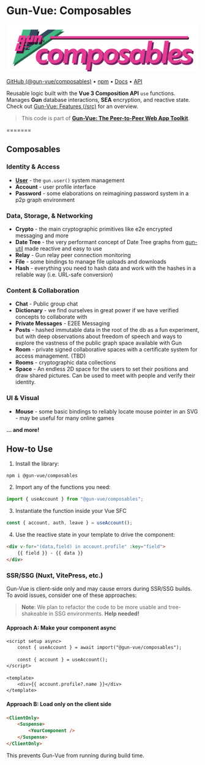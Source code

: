 # Gun-Vue: Composables

<img src="https://raw.githubusercontent.com/DeFUCC/gun-vue/main/app/public/media/svg/composables.svg" alt="@gun-vue composables logo" width="750" />

[GitHub (@gun-vue/composables)](https://github.com/DeFUCC/gun-vue/tree/main/composables) •
[npm](https://www.npmjs.com/package/@gun-vue/composables) •
[Docs](https://gun-vue.js.org/packages/composables.html) •
[API](https://gun-vue.js.org/reference/typedoc/modules.html)

Reusable logic built with the **Vue 3 Composition API** `use` functions. Manages **Gun** database interactions, **SEA** encryption, and reactive state. Check out [Gun-Vue: Features (/src)](https://github.com/DeFUCC/gun-vue/tree/main/src) for an overview.

> This code is part of [**Gun-Vue: The Peer-to-Peer Web App Toolkit**](https://github.com/DeFUCC/gun-vue).

=======

## Composables

### Identity & Access

- [**User**](https://github.com/DeFUCC/gun-vue/tree/main/src/user) - the `gun.user()` system management
- **Account** - user profile interface
- **Password** - some elaborations on reimagining password system in a p2p graph environment

### Data, Storage, & Networking

- **Crypto** - the main cryptographic primitives like e2e encrypted messaging and more
- **Date Tree** - the very performant concept of Date Tree graphs from [gun-util](https://github.com/diatche/gun-util#DateTree) made reactive and easy to use
- **Relay** - Gun relay peer connection monitoring
- **File** - some bindings to manage file uploads and downloads
- **Hash** - everything you need to hash data and work with the hashes in a reliable way (i.e. URL-safe conversion)

### Content & Collaboration

- **Chat** - Public group chat
- **Dictionary** - we find ourselves in great power if we have verified concepts to collaborate with
- **Private Messages** - E2EE Messaging
- **Posts** - hashed immutable data in the root of the db as a fun experiment, but with deep observations about freedom of speech and ways to explore the vastness of the public graph space available with Gun
- **Room** - private signed collaborative spaces with a certificate system for access management. (TBD)
- **Rooms** - cryptographic data collections
- **Space** - An endless 2D space for the users to set their positions and draw shared pictures. Can be used to meet with people and verify their identity.

### UI & Visual

- **Mouse** - some basic bindings to reliably locate mouse pointer in an SVG - may be useful for many online games

**... and more!**

## How-to Use

1. Install the library:

```shell
npm i @gun-vue/composables
```

2. Import any of the functions you need:

```js
import { useAccount } from "@gun-vue/composables";
```

3. Instantiate the function inside your Vue SFC

```js
const { account, auth, leave } = useAccount();
```

4. Use the reactive state in your template to drive the component:

```html
<div v-for="(data,field) in account.profile" :key="field">
	{{ field }} - {{ data }}
</div>
```

### SSR/SSG (Nuxt, VitePress, etc.)

Gun-Vue is client-side only and may cause errors during SSR/SSG builds. To avoid issues, consider one of these approaches:

> **Note**: We plan to refactor the code to be more usable and tree-shakeable in SSG environments. **Help needed!**

#### Approach A: Make your component async

```vue
<script setup async>
	const { useAccount } = await import("@gun-vue/composables");

	const { account } = useAccount();
</script>

<template>
	<div>{{ account.profile?.name }}</div>
</template>
```

#### Approach B: Load only on the client side

```html
<ClientOnly>
	<Suspense>
		<YourComponent />
	</Suspense>
</ClientOnly>
```

This prevents Gun-Vue from running during build time.
